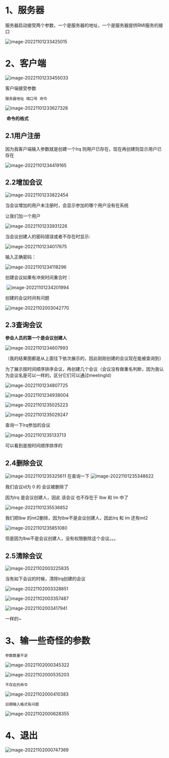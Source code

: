 # 1、服务器



服务器启动接受两个参数，一个是服务器的地址，一个是服务器提供RMI服务的接口



![image-20221101233425015](mdPictre/image-20221101233425015.png)



# 2、客户端



![image-20221101233455033](mdPictre/image-20221101233455033.png)



客户端接受参数

`服务器地址 端口号 命令`



![image-20221101233627328](mdPictre\image-20221101233627328.png)

​																									**命令的格式**

## 2.1用户注册

因为我客户端输入参数就是创建一个lrq 则用户已存在，现在再创建则显示用户已存在

![image-20221101234419165](mdPictre/image-20221101234419165.png)



## 2.2增加会议



![image-20221101233822454](mdPictre/image-20221101233822454.png)

当会议增加的用户未注册时，会显示参加的哪个用户没有在系统



让我们加一个用户 

![image-20221101233931226](mdPictre/image-20221101233931226.png)



当会议创建人的密码错误或者不存在时显示:

![image-20221101234017675](mdPictre/image-20221101234017675.png)



输入正确密码：

![image-20221101234118296](mdPictre/image-20221101234118296.png)



创建会议如果有冲突时间重合时：

​	![image-20221101234201994](mdPictre/image-20221101234201994.png)



创建的会议时间有问题

![image-20221102003042770](mdPictre/image-20221102003042770.png)

## 2.3查询会议

**参会人员的第一个是会议创建人**

![image-20221101234607993](mdPictre/image-20221101234607993.png)

（我的结果图都是从上面往下依次展示的，因此刚刚创建的会议现在能被查询到）

为了展示按时间顺序排序会议，再创建几个会议（会议没有做重名判断，因为我认为会议名是可以一样的，区分它们可以通过meetingId）

![image-20221101234807725](mdPictre/image-20221101234807725.png)



![image-20221101234938004](mdPictre/image-20221101234938004.png)

![image-20221101235025223](mdPictre/image-20221101235025223.png)

![image-20221101235029247](mdPictre/image-20221101235029247.png)



查询一下lrq参加的会议

![image-20221101235133713](mdPictre/image-20221101235133713.png)

可以看到是按时间顺序排序的



## 2.4删除会议

![image-20221101235325611](mdPictre/image-20221101235325611.png)
在查询一下	![image-20221101235348622](mdPictre/image-20221101235348622.png)



我们会议id为 0 的 会议被删除了

因为lrq 是会议创建人，因此 该会议 也不存在于 lbw 和 lm 中了

![image-20221101235536852](mdPictre/image-20221101235536852.png)



我们把lbw 的mt2删除，因为lbw不是会议创建人，因此lrq 和 lm 还有mt2	

![image-20221101235851080](mdPictre/image-20221101235851080.png)

但是因为lbw不是会议创建人，没有权限删除这个会议。。。

## 2.5清除会议 

![image-20221102003225835](mdPictre/image-20221102003225835.png)

当有如下会议的时候，清除lrq创建的会议

![image-20221102003328851](mdPictre/image-20221102003328851.png)

![image-20221102003357487](mdPictre/image-20221102003357487.png)

![image-20221102003417941](mdPictre/image-20221102003417941.png)

一样的~



# 3、输一些奇怪的参数

`参数数量不足`

![image-20221102000345322](mdPictre/image-20221102000345322.png)

![image-20221102000535203](mdPictre/image-20221102000535203.png)

`不存在的命令`

![image-20221102000410383](mdPictre/image-20221102000410383.png)

`日期输入格式有问题`

![image-20221102000628355](mdPictre/image-20221102000628355.png)

# 4、退出

![image-20221102000747369](mdPictre/image-20221102000747369.png)



